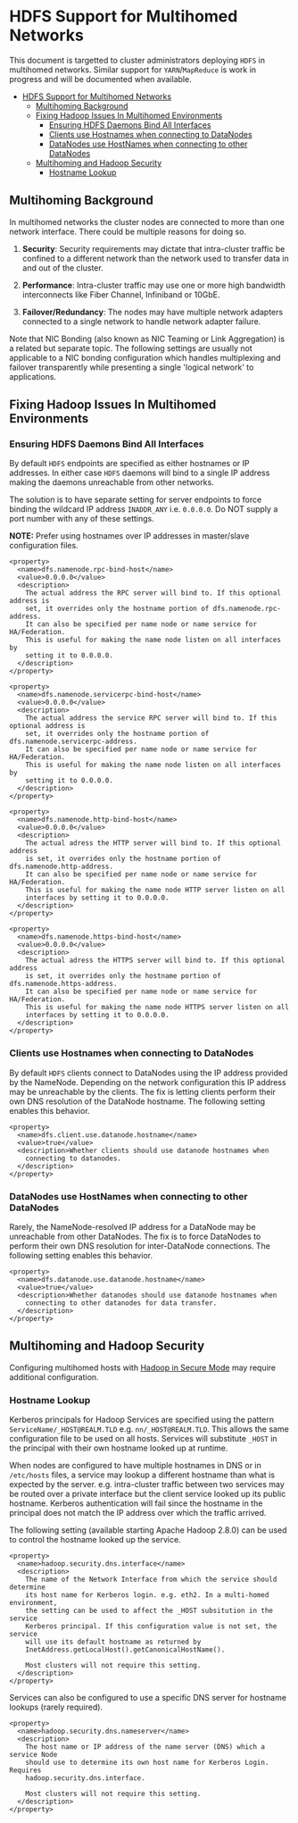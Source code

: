 <!---
  Licensed under the Apache License, Version 2.0 (the "License");
  you may not use this file except in compliance with the License.
  You may obtain a copy of the License at

   http://www.apache.org/licenses/LICENSE-2.0

  Unless required by applicable law or agreed to in writing, software
  distributed under the License is distributed on an "AS IS" BASIS,
  WITHOUT WARRANTIES OR CONDITIONS OF ANY KIND, either express or implied.
  See the License for the specific language governing permissions and
  limitations under the License. See accompanying LICENSE file.
-->

HDFS Support for Multihomed Networks
====================================

This document is targetted to cluster administrators deploying `HDFS` in multihomed networks. Similar support for `YARN`/`MapReduce` is work in progress and will be documented when available.

* [HDFS Support for Multihomed Networks](#HDFS_Support_for_Multihomed_Networks)
    * [Multihoming Background](#Multihoming_Background)
    * [Fixing Hadoop Issues In Multihomed Environments](#Fixing_Hadoop_Issues_In_Multihomed_Environments)
        * [Ensuring HDFS Daemons Bind All Interfaces](#Ensuring_HDFS_Daemons_Bind_All_Interfaces)
        * [Clients use Hostnames when connecting to DataNodes](#Clients_use_Hostnames_when_connecting_to_DataNodes)
        * [DataNodes use HostNames when connecting to other DataNodes](#DataNodes_use_HostNames_when_connecting_to_other_DataNodes)
    * [Multihoming and Hadoop Security](#Multihoming_and_Hadoop_Security)
        * [Hostname Lookup](#Hostname_Lookup)

Multihoming Background
----------------------

In multihomed networks the cluster nodes are connected to more than one network interface. There could be multiple reasons for doing so.

1.  **Security**: Security requirements may dictate that intra-cluster
    traffic be confined to a different network than the network used to
    transfer data in and out of the cluster.

2.  **Performance**: Intra-cluster traffic may use one or more high bandwidth
    interconnects like Fiber Channel, Infiniband or 10GbE.

3.  **Failover/Redundancy**: The nodes may have multiple network adapters
    connected to a single network to handle network adapter failure.

Note that NIC Bonding (also known as NIC Teaming or Link
Aggregation) is a related but separate topic. The following settings
are usually not applicable to a NIC bonding configuration which handles
multiplexing and failover transparently while presenting a single 'logical
network' to applications.

Fixing Hadoop Issues In Multihomed Environments
-----------------------------------------------

### Ensuring HDFS Daemons Bind All Interfaces

By default `HDFS` endpoints are specified as either hostnames or IP addresses. In either case `HDFS` daemons will bind to a single IP address making the daemons unreachable from other networks.

The solution is to have separate setting for server endpoints to force binding the wildcard IP address `INADDR_ANY` i.e. `0.0.0.0`. Do NOT supply a port number with any of these settings.

**NOTE:** Prefer using hostnames over IP addresses in master/slave configuration files.

    <property>
      <name>dfs.namenode.rpc-bind-host</name>
      <value>0.0.0.0</value>
      <description>
        The actual address the RPC server will bind to. If this optional address is
        set, it overrides only the hostname portion of dfs.namenode.rpc-address.
        It can also be specified per name node or name service for HA/Federation.
        This is useful for making the name node listen on all interfaces by
        setting it to 0.0.0.0.
      </description>
    </property>

    <property>
      <name>dfs.namenode.servicerpc-bind-host</name>
      <value>0.0.0.0</value>
      <description>
        The actual address the service RPC server will bind to. If this optional address is
        set, it overrides only the hostname portion of dfs.namenode.servicerpc-address.
        It can also be specified per name node or name service for HA/Federation.
        This is useful for making the name node listen on all interfaces by
        setting it to 0.0.0.0.
      </description>
    </property>

    <property>
      <name>dfs.namenode.http-bind-host</name>
      <value>0.0.0.0</value>
      <description>
        The actual adress the HTTP server will bind to. If this optional address
        is set, it overrides only the hostname portion of dfs.namenode.http-address.
        It can also be specified per name node or name service for HA/Federation.
        This is useful for making the name node HTTP server listen on all
        interfaces by setting it to 0.0.0.0.
      </description>
    </property>

    <property>
      <name>dfs.namenode.https-bind-host</name>
      <value>0.0.0.0</value>
      <description>
        The actual adress the HTTPS server will bind to. If this optional address
        is set, it overrides only the hostname portion of dfs.namenode.https-address.
        It can also be specified per name node or name service for HA/Federation.
        This is useful for making the name node HTTPS server listen on all
        interfaces by setting it to 0.0.0.0.
      </description>
    </property>

### Clients use Hostnames when connecting to DataNodes

By default `HDFS` clients connect to DataNodes using the IP address provided by the NameNode. Depending on the network configuration this IP address may be unreachable by the clients. The fix is letting clients perform their own DNS resolution of the DataNode hostname. The following setting enables this behavior.

    <property>
      <name>dfs.client.use.datanode.hostname</name>
      <value>true</value>
      <description>Whether clients should use datanode hostnames when
        connecting to datanodes.
      </description>
    </property>

### DataNodes use HostNames when connecting to other DataNodes

Rarely, the NameNode-resolved IP address for a DataNode may be unreachable from other DataNodes. The fix is to force DataNodes to perform their own DNS resolution for inter-DataNode connections. The following setting enables this behavior.

    <property>
      <name>dfs.datanode.use.datanode.hostname</name>
      <value>true</value>
      <description>Whether datanodes should use datanode hostnames when
        connecting to other datanodes for data transfer.
      </description>
    </property>

Multihoming and Hadoop Security
-------------------------------

Configuring multihomed hosts with [Hadoop in Secure Mode](../hadoop-common/SecureMode.html) may require additional configuration.

### Hostname Lookup

Kerberos principals for Hadoop Services are specified using the pattern `ServiceName/_HOST@REALM.TLD` e.g. `nn/_HOST@REALM.TLD`. This allows the same configuration file to be used on all hosts. Services will substitute `_HOST` in the principal with their own hostname looked up at runtime.

When nodes are configured to have multiple hostnames in DNS or in `/etc/hosts` files, a service may lookup a different hostname than what is expected by the server. e.g. intra-cluster traffic between two services may be routed over a private interface but the client service looked up its public hostname. Kerberos authentication will fail since the hostname in the principal does not match the IP address over which the traffic arrived.

The following setting (available starting Apache Hadoop 2.8.0) can be used to control the hostname looked up the service.

    <property>
      <name>hadoop.security.dns.interface</name>
      <description>
        The name of the Network Interface from which the service should determine
        its host name for Kerberos login. e.g. eth2. In a multi-homed environment,
        the setting can be used to affect the _HOST subsitution in the service
        Kerberos principal. If this configuration value is not set, the service
        will use its default hostname as returned by
        InetAddress.getLocalHost().getCanonicalHostName().

        Most clusters will not require this setting.
      </description>
    </property>

Services can also be configured to use a specific DNS server for hostname lookups (rarely required).

    <property>
      <name>hadoop.security.dns.nameserver</name>
      <description>
        The host name or IP address of the name server (DNS) which a service Node
        should use to determine its own host name for Kerberos Login. Requires
        hadoop.security.dns.interface.

        Most clusters will not require this setting.
      </description>
    </property>
